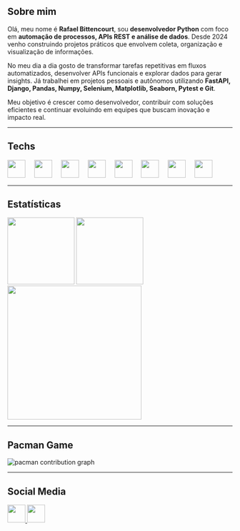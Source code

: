 <h2 align="left">Sobre mim</h2>

<p align="left">
Olá, meu nome é <b>Rafael Bittencourt</b>, sou <b>desenvolvedor Python</b> com foco em <b>automação de processos, APIs REST e análise de dados</b>.  
Desde 2024 venho construindo projetos práticos que envolvem coleta, organização e visualização de informações.  
</p>

<p align="left">
No meu dia a dia gosto de transformar tarefas repetitivas em fluxos automatizados, desenvolver APIs funcionais e explorar dados para gerar insights.  
Já trabalhei em projetos pessoais e autônomos utilizando <b>FastAPI, Django, Pandas, Numpy, Selenium, Matplotlib, Seaborn, Pytest e Git</b>.  
</p>

<p align="left">
Meu objetivo é crescer como desenvolvedor, contribuir com soluções eficientes e continuar evoluindo em equipes que buscam inovação e impacto real.  
</p>

---

<h2 align="left">Techs</h2>

<div align="left">
  <img src="https://cdn.jsdelivr.net/gh/devicons/devicon/icons/python/python-original.svg" height="40" />
  <img width="12" />
  <img src="https://cdn.jsdelivr.net/gh/devicons/devicon/icons/selenium/selenium-original.svg" height="40" />
  <img width="12" />
  <img src="https://cdn.jsdelivr.net/gh/devicons/devicon/icons/fastapi/fastapi-original.svg" height="40" />
  <img width="12" />
  <img src="https://cdn.jsdelivr.net/gh/devicons/devicon/icons/numpy/numpy-original.svg" height="40" />
  <img width="12" />
  <img src="https://cdn.jsdelivr.net/gh/devicons/devicon/icons/django/django-plain.svg" height="40" />
  <img width="12" />
  <img src="https://cdn.jsdelivr.net/gh/devicons/devicon/icons/jupyter/jupyter-original.svg" height="40" />
  <img width="12" />
  <img src="https://cdn.jsdelivr.net/gh/devicons/devicon/icons/docker/docker-original.svg" height="40" />
  <img width="12" />
  <img src="https://cdn.jsdelivr.net/gh/devicons/devicon/icons/vscode/vscode-original.svg" height="40" />
</div>

---

<h2 align="left">Estatísticas</h2>

<div align="left">
  <img src="https://github-readme-stats.vercel.app/api?username=Rafael072187&show_icons=true&include_all_commits=true&count_private=true&theme=gruvbox&locale=pt-br&hide_border=false&token=SEU_TOKEN_AQUI" height="150" />
  <img src="https://github-readme-stats.vercel.app/api/top-langs?username=Rafael072187&locale=pt-br&hide_title=true&layout=compact&card_width=320&langs_count=5&theme=gotham&hide_border=true&hide=jupyter%20notebook&token=SEU_TOKEN_AQUI" height="150" />
  <img src="https://github-readme-activity-graph.vercel.app/graph?username=Rafael072187&radius=16&theme=gotham&area=true" height="300" />
</div>

---

<h2 align="left">Pacman Game</h2>

<picture>
  <source media="(prefers-color-scheme: dark)" srcset="https://raw.githubusercontent.com/Rafael072187/Rafael072187/output/pacman-contribution-graph-dark.svg">
  <source media="(prefers-color-scheme: light)" srcset="https://raw.githubusercontent.com/Rafael072187/Rafael072187/output/pacman-contribution-graph.svg">
  <img alt="pacman contribution graph" src="https://raw.githubusercontent.com/Rafael072187/Rafael072187/output/pacman-contribution-graph.svg">
</picture>


---

<h2 align="left">Social Media</h2>

<div align="left">
  <a href="https://www.linkedin.com/in/rafael-bittencourt-4b735a358" target="_blank">
    <img src="https://cdn.jsdelivr.net/gh/devicons/devicon/icons/linkedin/linkedin-original.svg" width="40" height="40" />
  </a>
  <a href="https://github.com/Rafael072187" target="_blank">
    <img src="https://cdn.jsdelivr.net/gh/devicons/devicon/icons/github/github-original.svg" width="40" height="40" />
  </a>
</div>
